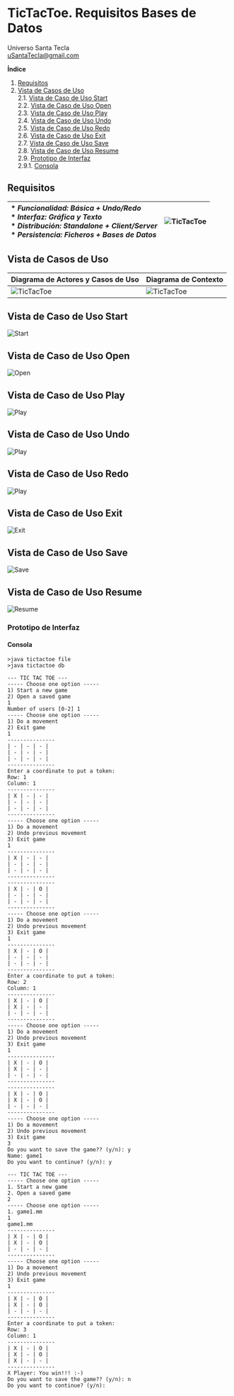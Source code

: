 # TicTacToe. Requisitos Bases de Datos
Universo Santa Tecla  
[uSantaTecla@gmail.com](mailto:uSantaTecla@gmail.com)  
  
**Índice**

1. [Requisitos](#requisitos)  
2. [Vista de Casos de Uso](#vista-de-casos-de-uso)  
2.1. [Vista de Caso de Uso Start](#vista-de-caso-de-uso-start)  
2.2. [Vista de Caso de Uso Open](#vista-de-cas-de-uso-open)  
2.3. [Vista de Caso de Uso Play](#vista-de-caso-de-uso-play)  
2.4. [Vista de Caso de Uso Undo](#vista-de-caso-de-uso-undo)  
2.5. [Vista de Caso de Uso Redo](#vista-de-caso-de-uso-redo)  
2.6. [Vista de Caso de Uso Exit](#vista-de-cas-de-uso-exit)  
2.7. [Vista de Caso de Uso Save](#vista-de-cas-de-uso-save)  
2.8. [Vista de Caso de Uso Resume](#vista-de-caso-de-uso-resume)  
2.9. [Prototipo de Interfaz](#prototipo-de-interfaz)  
2.9.1. [Consola](#consola)  

## Requisitos  

| * _Funcionalidad: **Básica + Undo/Redo**_<br/>  * _Interfaz: **Gráfica y Texto**_<br/>  * _Distribución: **Standalone + Client/Server**_<br/>  * _Persistencia: **Ficheros + Bases de Datos**_<br/> | ![TicTacToe](../docs/images/tictactoe.png) | 
| :------- | :------: |  

## Vista de Casos de Uso  

| Diagrama de Actores y Casos de Uso | Diagrama de Contexto |
|---|---|
| ![TicTacToe](./docs/diagrams/out/vistaCasosUso/casosUso/useCase.svg) | ![TicTacToe](./docs/diagrams/out/vistaCasosUso/diagramaEstadosGeneral/StateDiagramGameStates(ContextDiagram).svg) |  

## Vista de Caso de Uso Start  
![Start](./docs/diagrams/out/vistaCasosUso/casoUsoStart/StateDiagramFluxInitialState.svg)  

## Vista de Caso de Uso Open
![Open](./docs/diagrams/out/vistaCasosUso/casoUsoOpen/StateDiagramFluxOpenState.svg)  

## Vista de Caso de Uso Play  
![Play](./docs/diagrams/out/vistaCasosUso/casoUsoPlay/StateDiagramFluxPlayState.svg)  

## Vista de Caso de Uso Undo  
![Play](./docs/diagrams/out/vistaCasosUso/casoUsoUndo/StateDiagramFluxUndoState.svg)  

## Vista de Caso de Uso Redo  
![Play](./docs/diagrams/out/vistaCasosUso/casoUsoRedo/StateDiagramRedoUndoState.svg)  

## Vista de Caso de Uso Exit
![Exit](./docs/diagrams/out/vistaCasosUso/casoUsoExit/StateDiagramFluxExitState.svg)  

## Vista de Caso de Uso Save
![Save](./docs/diagrams/out/vistaCasosUso/casoUsoSave/save.svg)  

## Vista de Caso de Uso Resume  
![Resume](./docs/diagrams/out/vistaCasosUso/casoUsoResume/resume_usecase.svg) 

### Prototipo de Interfaz  

#### Consola  
```
>java tictactoe file
>java tictactoe db

--- TIC TAC TOE ---
----- Choose one option -----
1) Start a new game
2) Open a saved game
1
Number of users [0-2] 1
----- Choose one option -----
1) Do a movement
2) Exit game
1
---------------
| - | - | - |
| - | - | - |
| - | - | - | 
---------------
Enter a coordinate to put a token:
Row: 1
Column: 1
---------------
| X | - | - |
| - | - | - |
| - | - | - |
---------------
----- Choose one option -----
1) Do a movement
2) Undo previous movement
3) Exit game
1
---------------
| X | - | - |
| - | - | - |
| - | - | - |
---------------
---------------
| X | - | O |
| - | - | - |
| - | - | - | 
---------------
----- Choose one option -----
1) Do a movement
2) Undo previous movement
3) Exit game
1
---------------
| X | - | O |
| - | - | - |
| - | - | - |
---------------
Enter a coordinate to put a token:
Row: 2
Column: 1
---------------
| X | - | O |
| X | - | - | 
| - | - | - |
---------------
----- Choose one option -----
1) Do a movement
2) Undo previous movement
3) Exit game
1
---------------
| X | - | O |
| X | - | - |
| - | - | - |
---------------
---------------
| X | - | O |
| X | - | O |
| - | - | - |
---------------
----- Choose one option -----
1) Do a movement
2) Undo previous movement
3) Exit game
3
Do you want to save the game?? (y/n): y
Name: game1
Do you want to continue? (y/n): y

--- TIC TAC TOE ---
----- Choose one option -----
1. Start a new game
2. Open a saved game
2
----- Choose one option -----
1. game1.mm
1
game1.mm
---------------
| X | - | O |
| X | - | O |
| - | - | - |
---------------
----- Choose one option -----
1) Do a movement
2) Undo previous movement
3) Exit game
1
---------------
| X | - | O |
| X | - | O |
| - | - | - |
---------------
Enter a coordinate to put a token:
Row: 3
Column: 1
---------------
| X | - | O |
| X | - | O |
| X | - | - |
---------------
X Player: You win!!! :-)
Do you want to save the game?? (y/n): n
Do you want to continue? (y/n):
```

